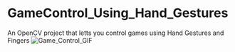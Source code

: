 # GameControl_Using_Hand_Gestures
An OpenCV project that letts you control games using Hand Gestures and Fingers
![Game_Control_GIF](https://github.com/aadiltajani/GameControl_Using_Hand_Gestures/blob/master/Gesture_Game_Control.gif)
